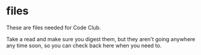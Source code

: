 # files
These are files needed for Code Club.

Take a read and make sure you digest them, but they aren't going anywhere any time soon, so you can check back here when you need to.
